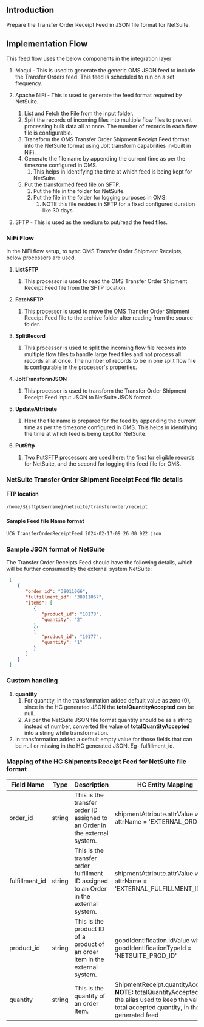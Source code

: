 ## Introduction

Prepare the Transfer Order Receipt Feed in JSON file format for NetSuite.

## Implementation Flow

This feed flow uses the below components in the integration layer
1. Moqui - This is used to generate the generic OMS JSON feed to include the Transfer Orders feed.
   This feed is scheduled to run on a set frequency.

2. Apache NiFi - This is used to generate the feed format required by NetSuite.
    1. List and Fetch the File from the input folder.
    2. Split the records of incoming files into multiple flow files to prevent processing bulk data all at once.
       The number of records in each flow file is configurable.
    3. Transform the OMS Transfer Order Shipment Receipt Feed format into the NetSuite format using Jolt
       transform capabilities in-built in NiFi.
    4. Generate the file name by appending the current time as per the timezone configured in OMS.
        1. This helps in identifying the time at which feed is being kept for NetSuite.
    5. Put the transformed feed file on SFTP.
        1. Put the file in the folder for NetSuite.
        2. Put the file in the folder for logging purposes in OMS.
            1. NOTE this file resides in SFTP for a fixed configured duration like 30 days.

3. SFTP - This is used as the medium to put/read the feed files.

### NiFi Flow

In the NiFi flow setup, to sync OMS Transfer Order Shipment Receipts, below processors are used.

1. **ListSFTP**
    1. This processor is used to read the OMS Transfer Order Shipment Receipt Feed file from the SFTP location.

2. **FetchSFTP**
    1. This processor is used to move the OMS Transfer Order Shipment Receipt Feed file to the archive folder after reading from the source folder.

3. **SplitRecord**
    1. This processor is used to split the incoming flow file records into multiple flow files to handle large feed files and not process all records
       all at once. The number of records to be in one split flow file is configurable in the processor's properties.

4. **JoltTransformJSON**
    1. This processor is used to transform the Transfer Order Shipment Receipt Feed input JSON to NetSuite JSON format.

5. **UpdateAttribute**
    1. Here the file name is prepared for the feed by appending the current time as per the timezone configured in OMS.
       This helps in identifying the time at which feed is being kept for NetSuite.

6. **PutSftp**
    1. Two PutSFTP processors are used here: the first for eligible records for NetSuite, and the second for logging this feed file for OMS.

### NetSuite Transfer Order Shipment Receipt Feed file details

#### FTP location

```dtd
/home/${sftpUsername}/netsuite/transferorder/receipt
```

#### Sample Feed file Name format

```dtd
UCG_TransferOrderReceiptFeed_2024-02-17-09_26_00_922.json
```

### Sample JSON format of NetSuite

The Transfer Order Receipts Feed should have the following details, which will be further consumed by the external system NetSuite:

   ```json
    [
       {
          "order_id": "38011066",
          "fulfillment_id": "38011067",
          "items": [
             {
                "product_id": "10178",
                "quantity": "2"
             },
             {
                "product_id": "10177",
                "quantity": "1"
             }
          ]
       }
    ]
   ```

### Custom handling
1. **quantity**
    1. For quantity, in the transformation added default value as zero (0), since in the HC generated JSON the **totalQuantityAccepted** can be null.
    2. As per the NetSuite JSON file format quantity should be as a string instead of number, converted the value of **totalQuantityAccepted** into a string while transformation.
2. In transformation added a default empty value for those fields that can be null or missing in the HC generated JSON. Eg- fulfillment_id.

### Mapping of the HC Shipments Receipt Feed for NetSuite file format

| Field Name | Type | Description                                                                   | <span dir="">HC Entity Mapping</span>                                                                                                                                                                                                                   |
|------------|------|-------------------------------------------------------------------------------|---------------------------------------------------------------------------------------------------------------------------------------------------------------------------------------------------------------------------------------------------------|
| order_id   | string | This is the transfer order ID assigned to an Order in the external system.             | shipmentAttribute.attrValue when attrName =  'EXTERNAL_ORDER_ID'                                                                                                                                                                                    |
| fulfillment_id    | string | This is the transfer order fulfillment ID assigned to an Order in the external system. | shipmentAttribute.attrValue when attrName =  'EXTERNAL_FULFILLMENT_ID'                                                                                                                                                                              |
| product_id | string | This is the product ID of a product of an order item in the external system.                | goodIdentification.idValue when goodIdentificationTypeId = 'NETSUITE_PROD_ID'                                                                                                                                                                       |
| quantity   | string | This is the quantity of an order Item.                                        | ShipmentReceipt.quantityAccepted <br>**NOTE:** totalQuantityAccepted is the alias used to keep the value of total accepted quantity, in the HC generated feed|
